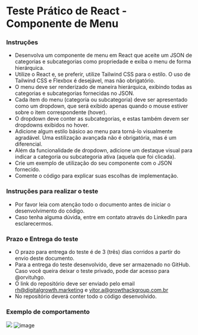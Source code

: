 # Teste Prático de React - Componente de Menu

### Instruções

- Desenvolva um componente de menu em React que aceite um JSON de categorias e subcategorias como propriedade e exiba o menu de forma hierárquica.
- Utilize o React e, se preferir, utilize Tailwind CSS para o estilo. O uso de Tailwind CSS e Flexbox é desejável, mas não obrigatório.
- O menu deve ser renderizado de maneira hierárquica, exibindo todas as categorias e subcategorias fornecidas no JSON.
- Cada item do menu (categoria ou subcategoria) deve ser apresentado como um dropdown, que será exibido apenas quando o mouse estiver sobre o item correspondente (hover).
- O dropdown deve conter as subcategorias, e estas também devem ser dropdowns exibidos no hover.
- Adicione algum estilo básico ao menu para torná-lo visualmente agradável. Uma estilização avançada não é obrigatória, mas é um diferencial.
- Além da funcionalidade de dropdown, adicione um destaque visual para indicar a categoria ou subcategoria ativa (aquela que foi clicada).
- Crie um exemplo de utilização do seu componente com o JSON fornecido.
- Comente o código para explicar suas escolhas de implementação.

### Instruções para realizar o teste

- Por favor leia com atenção todo o documento antes de iniciar o desenvolvimento do código.
- Caso tenha alguma dúvida, entre em contato através do LinkedIn para esclarecermos.

### Prazo e Entrega do teste

- O prazo para entrega do teste é de 3 (três) dias corridos a partir do envio deste documento.
- Para a entrega do teste desenvolvido, deve ser armazenado no GitHub. Caso você queira deixar o teste privado, pode dar acesso para @orvituhgo.
- O link do repositório deve ser enviado pelo email rh@digitalgrowth.marketing e vitor.a@growthackgroup.com.br
- No repositório deverá conter todo o código desenvolvido.

### Exemplo de comportamento
![](https://i.imgur.com/7oCnj4q.gif)
![image](https://github.com/Growth-Hack-Group-MercadoShops/teste-tecnico-estagio-front/assets/11356271/7692a267-2009-4b88-8537-93e20631722b)
